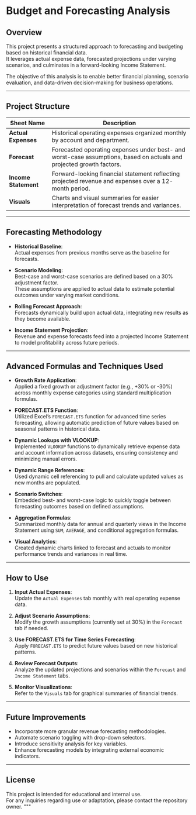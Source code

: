 # Budget and Forecasting Analysis

## Overview

This project presents a structured approach to forecasting and budgeting based on historical financial data.  
It leverages actual expense data, forecasted projections under varying scenarios, and culminates in a forward-looking Income Statement.

The objective of this analysis is to enable better financial planning, scenario evaluation, and data-driven decision-making for business operations.

---

## Project Structure

| Sheet Name         | Description |
|---------------------|-------------|
| **Actual Expenses** | Historical operating expenses organized monthly by account and department. |
| **Forecast**        | Forecasted operating expenses under best- and worst-case assumptions, based on actuals and projected growth factors. |
| **Income Statement**| Forward-looking financial statement reflecting projected revenue and expenses over a 12-month period. |
| **Visuals**         | Charts and visual summaries for easier interpretation of forecast trends and variances. |

---

## Forecasting Methodology

- **Historical Baseline**:  
  Actual expenses from previous months serve as the baseline for forecasts.

- **Scenario Modeling**:  
  Best-case and worst-case scenarios are defined based on a 30% adjustment factor.  
  These assumptions are applied to actual data to estimate potential outcomes under varying market conditions.

- **Rolling Forecast Approach**:  
  Forecasts dynamically build upon actual data, integrating new results as they become available.

- **Income Statement Projection**:  
  Revenue and expense forecasts feed into a projected Income Statement to model profitability across future periods.

---

## Advanced Formulas and Techniques Used

- **Growth Rate Application**:  
  Applied a fixed growth or adjustment factor (e.g., +30% or -30%) across monthly expense categories using standard multiplication formulas.

- **FORECAST.ETS Function**:  
  Utilized Excel’s `FORECAST.ETS` function for advanced time series forecasting, allowing automatic prediction of future values based on seasonal patterns in historical data.

- **Dynamic Lookups with VLOOKUP**:  
  Implemented `VLOOKUP` functions to dynamically retrieve expense data and account information across datasets, ensuring consistency and minimizing manual errors.

- **Dynamic Range References**:  
  Used dynamic cell referencing to pull and calculate updated values as new months are populated.

- **Scenario Switches**:  
  Embedded best- and worst-case logic to quickly toggle between forecasting outcomes based on defined assumptions.

- **Aggregation Formulas**:  
  Summarized monthly data for annual and quarterly views in the Income Statement using `SUM`, `AVERAGE`, and conditional aggregation formulas.

- **Visual Analytics**:  
  Created dynamic charts linked to forecast and actuals to monitor performance trends and variances in real time.

---

## How to Use

1. **Input Actual Expenses**:  
   Update the `Actual Expenses` tab monthly with real operating expense data.

2. **Adjust Scenario Assumptions**:  
   Modify the growth assumptions (currently set at 30%) in the `Forecast` tab if needed.

3. **Use FORECAST.ETS for Time Series Forecasting**:  
   Apply `FORECAST.ETS` to predict future values based on new historical patterns.

4. **Review Forecast Outputs**:  
   Analyze the updated projections and scenarios within the `Forecast` and `Income Statement` tabs.

5. **Monitor Visualizations**:  
   Refer to the `Visuals` tab for graphical summaries of financial trends.

---

## Future Improvements

- Incorporate more granular revenue forecasting methodologies.
- Automate scenario toggling with drop-down selectors.
- Introduce sensitivity analysis for key variables.
- Enhance forecasting models by integrating external economic indicators.

---

## License

This project is intended for educational and internal use.  
For any inquiries regarding use or adaptation, please contact the repository owner.
"""


